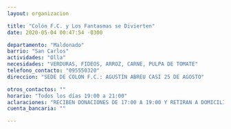 ```yaml
---
layout: organizacion

title: "Colón F.C. y Los Fantasmas se Divierten"
date: 2020-05-04 00:47:54 -0300

departamento: "Maldonado"
barrio: "San Carlos"
actividades: "Olla"
necesidades: "VERDURAS, FIDEOS, ARROZ, CARNE, PULPA DE TOMATE"
telefono_contacto: "095550320"
direccion: "SEDE DE COLON F.C.: AGUSTIN ABREU CASI 25 DE AGOSTO"

otros_contactos: ""
horario: "Todos los días 19:00 a 21:00"
aclaraciones: "RECIBEN DONACIONES DE 17:00 A 19:00 Y RETIRAN A DOMICILIO"
cuenta_bancaria: ""

---
```

